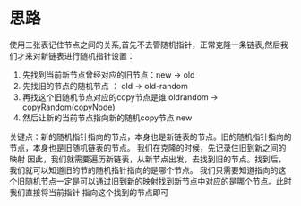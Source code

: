 # 思路

使用三张表记住节点之间的关系,首先不去管随机指针，正常克隆一条链表,然后我们才来对新链表进行随机指针设置：

1. 先找到当前新节点曾经对应的旧节点：new -> old
2. 先找旧的节点的随机节点 ： old -> old-random
3. 再找这个旧随机节点对应的copy节点是谁 oldrandom -> copyRandom(copyNode)
4. 然后让新的当前节点指向新的随机copy节点 new

 关键点：新的随机指针指向的节点，本身也是新链表的节点。旧的随机指针指向的节点，本身也是旧随机链表的节点。
 我们在克隆的时候，先记录住旧到新之间的映射
 因此，我们就需要遍历新链表，从新节点出发，去找到旧的节点。找到后，我们就可以知道旧的节的随机指针指向的是哪个节点。
 我们只需要知道指向的这个旧随机节点一定是可以通过旧到新的映射找到新节点中对应的是哪个节点。此时我们直接将当前指针
 指向这个找到的节点即可
